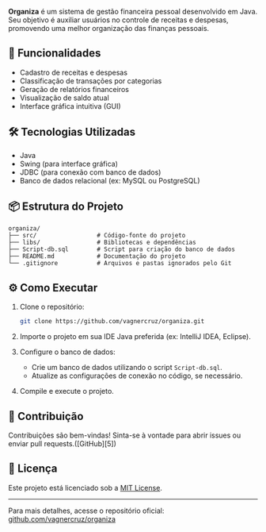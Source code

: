 **Organiza** é um sistema de gestão financeira pessoal desenvolvido em Java. Seu objetivo é auxiliar usuários no controle de receitas e despesas, promovendo uma melhor organização das finanças pessoais.

## 🚀 Funcionalidades

* Cadastro de receitas e despesas
* Classificação de transações por categorias
* Geração de relatórios financeiros
* Visualização de saldo atual
* Interface gráfica intuitiva (GUI)

## 🛠️ Tecnologias Utilizadas

* Java
* Swing (para interface gráfica)
* JDBC (para conexão com banco de dados)
* Banco de dados relacional (ex: MySQL ou PostgreSQL)

## 📦 Estrutura do Projeto

```
organiza/
├── src/                 # Código-fonte do projeto
├── libs/                # Bibliotecas e dependências
├── Script-db.sql        # Script para criação do banco de dados
├── README.md            # Documentação do projeto
└── .gitignore           # Arquivos e pastas ignorados pelo Git
```

## ⚙️ Como Executar

1. Clone o repositório:

   ```bash
   git clone https://github.com/vagnercruz/organiza.git
   ```



2. Importe o projeto em sua IDE Java preferida (ex: IntelliJ IDEA, Eclipse).

3. Configure o banco de dados:

   * Crie um banco de dados utilizando o script `Script-db.sql`.
   * Atualize as configurações de conexão no código, se necessário.

4. Compile e execute o projeto.

## 🤝 Contribuição

Contribuições são bem-vindas! Sinta-se à vontade para abrir issues ou enviar pull requests.([GitHub][5])

## 📄 Licença

Este projeto está licenciado sob a [MIT License](LICENSE).

---

Para mais detalhes, acesse o repositório oficial: [github.com/vagnercruz/organiza](https://github.com/vagnercruz/organiza)
